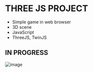 # THREE JS PROJECT


- Simple game in web browser
- 3D scene
- JavaScript
- ThreeJS, TwinJS

## IN PROGRESS

![image](https://user-images.githubusercontent.com/110401497/232684106-6ff2969d-529c-4148-bb56-41b5648241d0.png)
